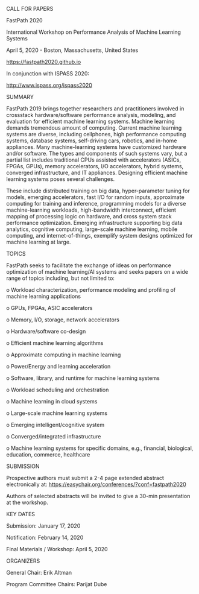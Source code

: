 CALL FOR PAPERS

FastPath 2020

International Workshop on Performance Analysis of Machine Learning Systems

April 5, 2020 - Boston, Massachusetts, United States

https://fastpath2020.github.io


In conjunction with ISPASS 2020:

http://www.ispass.org/ispass2020


SUMMARY

FastPath 2019 brings together researchers and practitioners involved in crossstack 
hardware/software performance analysis, modeling, and evaluation for
efficient machine learning systems. Machine learning demands tremendous amount of
computing. Current machine learning systems are diverse, including cellphones,
high performance computing systems, database systems, self-driving cars,
robotics, and in-home appliances. Many machine-learning systems have customized
hardware and/or software. The types and components of such systems vary, but a
partial list includes traditional CPUs assisted with accelerators (ASICs, FPGAs,
GPUs), memory accelerators, I/O accelerators, hybrid systems, converged
infrastructure, and IT appliances. Designing efficient machine learning systems
poses several challenges.

These include distributed training on big data, hyper-parameter tuning for
models, emerging accelerators, fast I/O for random inputs, approximate computing
for training and inference, programming models for a diverse machine-learning
workloads, high-bandwidth interconnect, efficient mapping of processing logic on
hardware, and cross system stack performance optimization. Emerging
infrastructure supporting big data analytics, cognitive computing, large-scale
machine learning, mobile computing, and internet-of-things, exemplify system
designs optimized for machine learning at large.


TOPICS

FastPath seeks to facilitate the exchange of ideas on performance optimization of
machine learning/AI systems and seeks papers on a wide range of topics including,
but not limited to:

 o Workload characterization, performance modeling and profiling of machine
   learning applications
   
 o GPUs, FPGAs, ASIC accelerators
 
 o Memory, I/O, storage, network accelerators
 
 o Hardware/software co-design
 
 o Efficient machine learning algorithms
 
 o Approximate computing in machine learning
 
 o Power/Energy and learning acceleration
 
 o Software, library, and runtime for machine learning systems
 
 o Workload scheduling and orchestration
 
 o Machine learning in cloud systems
 
 o Large-scale machine learning systems
 
 o Emerging intelligent/cognitive system
 
 o Converged/integrated infrastructure
 
 o Machine learning systems for specific domains, e.g., financial, biological, 
   education, commerce, healthcare


SUBMISSION

Prospective authors must submit a 2-4 page extended abstract electronically at:
https://easychair.org/conferences/?conf=fastpath2020

Authors of selected abstracts will be invited to give a 30-min presentation at the workshop.


KEY DATES

Submission: January 17, 2020

Notification: February 14, 2020

Final Materials / Workshop: April 5, 2020


ORGANIZERS

General Chair: Erik Altman

Program Committee Chairs: Parijat Dube

